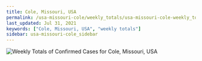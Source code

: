 ```yaml
---
title: Cole, Missouri, USA
permalink: /usa-missouri-cole/weekly_totals/usa-missouri-cole-weekly_totals.html
last_updated: Jul 31, 2021
keywords: ["Cole, Missouri, USA", "weekly totals"]
sidebar: usa-missouri-cole_sidebar
---
```


![Weekly Totals of Confirmed Cases for Cole, Missouri, USA](/covid_tracker/images/graphs/usa-missouri-cole-weekly_totals_graph.png)
